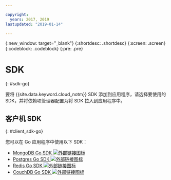 ```yaml
---

copyright:
  years: 2017, 2019
lastupdated: "2019-01-14"

---
```


{:new_window: target="_blank"}
{:shortdesc: .shortdesc}
{:screen: .screen}
{:codeblock: .codeblock}
{:pre: .pre}

#  SDK
{: #sdk-go}

要将 {{site.data.keyword.cloud_notm}} SDK 添加到应用程序，请选择要使用的 SDK，并将依赖项管理器配置为将 SDK 拉入到应用程序中。

## 客户机 SDK
{: #client_sdk-go}

您可以在 Go 应用程序中使用以下 SDK：
* [MongoDB Go SDK ![外部链接图标](../icons/launch-glyph.svg "外部链接图标")](https://github.com/mongodb/mongo-go-driver)
* [Postgres Go SDK ![外部链接图标](../icons/launch-glyph.svg "外部链接图标")](https://github.com/lib/pq)
* [Redis Go SDK ![外部链接图标](../icons/launch-glyph.svg "外部链接图标")](https://github.com/go-redis/redis)
* [CouchDB Go SDK ![外部链接图标](../icons/launch-glyph.svg "外部链接图标")](https://github.com/leesper/couchdb-golang)

<!--
## Services
{: #services}

* [Watson Go SDK ![External link icon](../icons/launch-glyph.svg "External link icon")](https://github.com/watson-developer-cloud/go-sdk)
-->

